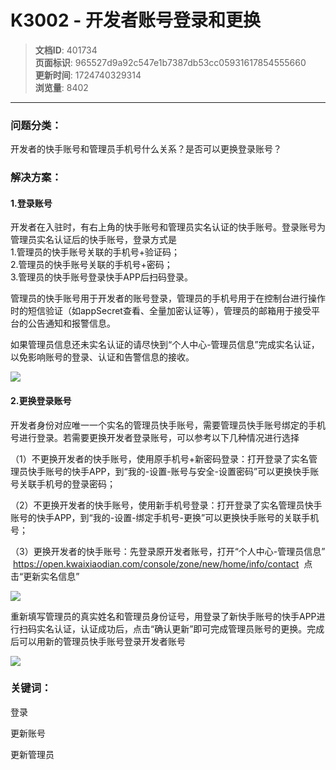 # K3002 - 开发者账号登录和更换

> **文档ID**: 401734  
> **页面标识**: 965527d9a92c547e1b7387db53cc05931617854555660  
> **更新时间**: 1724740329314  
> **浏览量**: 8402

---

### 问题分类：

开发者的快手账号和管理员手机号什么关系？是否可以更换登录账号？

### 解决方案：

#### 1.登录账号

开发者在入驻时，有右上角的快手账号和管理员实名认证的快手账号。登录账号为管理员实名认证后的快手账号，登录方式是  
1.管理员的快手账号关联的手机号+验证码；  
2.管理员的快手账号关联的手机号+密码；  
3.管理员的快手账号登录快手APP后扫码登录。

管理员的快手账号用于开发者的账号登录，管理员的手机号用于在控制台进行操作时的短信验证（如appSecret查看、全量加密认证等），管理员的邮箱用于接受平台的公告通知和报警信息。

如果管理员信息还未实名认证的请尽快到“个人中心-管理员信息”完成实名认证，以免影响账号的登录、认证和告警信息的接收。

![](https://p4-ec.ecukwai.com/kos/nlav10684/gravity-open-editor/gravity-open-editor-1651803710957.png)

#### 2.更换登录账号

开发者身份对应唯一一个实名的管理员快手账号，需要管理员快手账号绑定的手机号进行登录。若需要更换开发者登录账号，可以参考以下几种情况进行选择

（1）不更换开发者的快手账号，使用原手机号+新密码登录：打开登录了实名管理员快手账号的快手APP，到“我的-设置-账号与安全-设置密码”可以更换快手账号关联手机号的登录密码；

（2）不更换开发者的快手账号，使用新手机号登录：打开登录了实名管理员快手账号的快手APP，到“我的-设置-绑定手机号-更换”可以更换快手账号的关联手机号；

（3）更换开发者的快手账号：先登录原开发者账号，打开“个人中心-管理员信息”  <https://open.kwaixiaodian.com/console/zone/new/home/info/contact>  点击“更新实名信息”

![](https://p4-ec.ecukwai.com/kos/nlav10684/gravity-open-editor/gravity-open-editor-1651804135241.png)

重新填写管理员的真实姓名和管理员身份证号，用登录了新快手账号的快手APP进行扫码实名认证，认证成功后，点击“确认更新”即可完成管理员账号的更换。完成后可以用新的管理员快手账号登录开发者账号

![](https://p4-ec.ecukwai.com/kos/nlav10684/gravity-open-editor/gravity-open-editor-1651804611812.png)

### 关键词：

登录

更新账号

更新管理员

